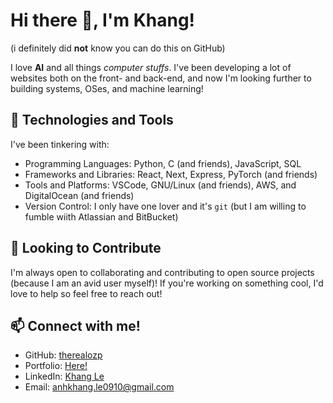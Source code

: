 # Hi there 👋, I'm Khang!

(i definitely did **not** know you can do this on GitHub)

I love **AI** and all things _computer stuffs_. I've been developing a lot of websites both on the front- and back-end, and now I'm looking further to building systems, OSes, and machine learning! 

## 🚀 Technologies and Tools

I've been tinkering with:

- Programming Languages: Python, C (and friends), JavaScript, SQL
- Frameworks and Libraries: React, Next, Express, PyTorch (and friends)
- Tools and Platforms: VSCode, GNU/Linux (and friends), AWS, and DigitalOcean (and friends)
- Version Control: I only have one lover and it's `git` (but I am willing to fumble wiith Atlassian and BitBucket)

## 👯 Looking to Contribute

I'm always open to collaborating and contributing to open source projects (because I am an avid user myself)! If you're working on something cool, I'd love to help so feel free to reach out!

## 📫 Connect with me!

- GitHub: [therealozp](https://github.com/therealozp)
- Portfolio: [Here!](https://khang-portfolio.vercel.app)
- LinkedIn: [Khang Le](https://www.linkedin.com/in/anhkhang-le/)
- Email: anhkhang.le0910@gmail.com


<!--
**therealozp/therealozp** is a ✨ _special_ ✨ repository because its `README.md` (this file) appears on your GitHub profile.

Here are some ideas to get you started:

- 🔭 I’m currently working on ...
- 🌱 I’m currently learning ...
- 👯 I’m looking to collaborate on ...
- 🤔 I’m looking for help with ...
- 💬 Ask me about ...
- 📫 How to reach me: ...
- 😄 Pronouns: ...
- ⚡ Fun fact: ...
-->
